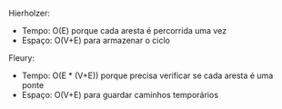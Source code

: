 Hierholzer:
- Tempo: O(E) porque cada aresta é percorrida uma vez
- Espaço: O(V+E) para armazenar o ciclo

Fleury:
- Tempo: O(E * (V+E)) porque precisa verificar se cada aresta é uma ponte
- Espaço: O(V+E) para guardar caminhos temporários